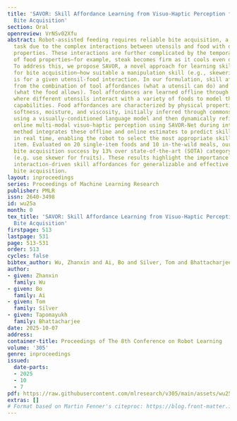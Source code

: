 ```yaml
---
title: 'SAVOR: Skill Affordance Learning from Visuo-Haptic Perception for Robot-Assisted
  Bite Acquisition'
section: Oral
openreview: VrNSv02Xfu
abstract: Robot-assisted feeding requires reliable bite acquisition, a challenging
  task due to the complex interactions between utensils and food with diverse physical
  properties. These interactions are further complicated by the temporal variability
  of food properties—for example, steak becomes firm as it cools even during a meal.
  To address this, we propose SAVOR, a novel approach for learning skill affordances
  for bite acquisition—how suitable a manipulation skill (e.g., skewering, scooping)
  is for a given utensil-food interaction. In our formulation, skill affordances arise
  from the combination of tool affordances (what a utensil can do) and food affordances
  (what the food allows). Tool affordances are learned offline through calibration,
  where different utensils interact with a variety of foods to model their functional
  capabilities. Food affordances are characterized by physical properties such as
  softness, moisture, and viscosity, initially inferred through commonsense reasoning
  using a visually-conditioned language model and then dynamically refined through
  online multi-modal visuo-haptic perception using SAVOR-Net during interaction. Our
  method integrates these offline and online estimates to predict skill affordances
  in real time, enabling the robot to select the most appropriate skill for each food
  item. Evaluated on 20 single-item foods and 10 in-the-wild meals, our approach improves
  bite acquisition success by 13% over state-of-the-art (SOTA) category-based methods
  (e.g. use skewer for fruits). These results highlight the importance of modeling
  interaction-driven skill affordances for generalizable and effective robot-assisted
  bite acquisition.
layout: inproceedings
series: Proceedings of Machine Learning Research
publisher: PMLR
issn: 2640-3498
id: wu25a
month: 0
tex_title: 'SAVOR: Skill Affordance Learning from Visuo-Haptic Perception for Robot-Assisted
  Bite Acquisition'
firstpage: 513
lastpage: 531
page: 513-531
order: 513
cycles: false
bibtex_author: Wu, Zhanxin and Ai, Bo and Silver, Tom and Bhattacharjee, Tapomayukh
author:
- given: Zhanxin
  family: Wu
- given: Bo
  family: Ai
- given: Tom
  family: Silver
- given: Tapomayukh
  family: Bhattacharjee
date: 2025-10-07
address:
container-title: Proceedings of The 8th Conference on Robot Learning
volume: '305'
genre: inproceedings
issued:
  date-parts:
  - 2025
  - 10
  - 7
pdf: https://raw.githubusercontent.com/mlresearch/v305/main/assets/wu25a/wu25a.pdf
extras: []
# Format based on Martin Fenner's citeproc: https://blog.front-matter.io/posts/citeproc-yaml-for-bibliographies/
---
```

